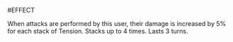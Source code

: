 #EFFECT 

When attacks are performed by this user, their damage is increased by 5% for each stack of Tension. Stacks up to 4 times. Lasts 3 turns.